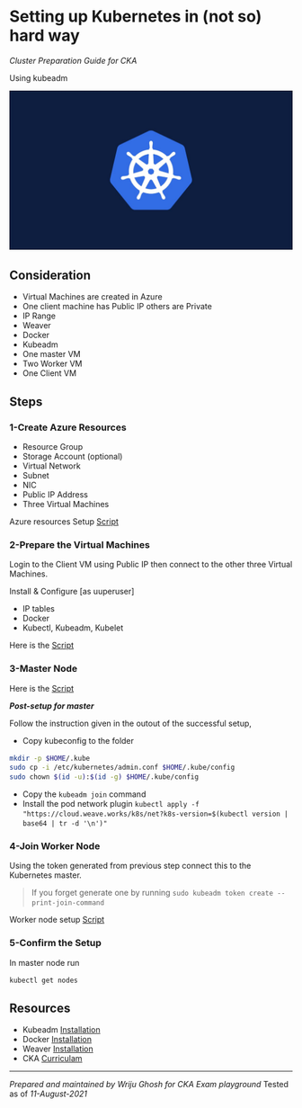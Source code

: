 # Setting up Kubernetes in (not so) hard way


*Cluster Preparation Guide for CKA*

Using kubeadm

![K8s](k8.jpg)
## Consideration

- Virtual Machines are created in Azure
- One client machine has Public IP others are Private
- IP Range
- Weaver
- Docker
- Kubeadm
- One master VM
- Two Worker VM
- One Client VM

## Steps

### 1-Create Azure Resources

- Resource Group
- Storage Account (optional)
- Virtual Network
- Subnet
- NIC
- Public IP Address
- Three Virtual Machines

Azure resources Setup [Script](script-aug21/01-azure-cluster.sh)

### 2-Prepare the Virtual Machines

Login to the Client VM using Public IP then connect to the other three Virtual Machines.

Install & Configure [as uuperuser]

- IP tables
- Docker
- Kubectl, Kubeadm, Kubelet

Here is the [Script](script-aug21/02-all-node-setup.sh)

### 3-Master Node

Here is the [Script](script-aug21/03-master-setup.sh)

***Post-setup for master***

Follow the instruction given in the outout of the successful setup,

- Copy kubeconfig to the folder
  
```sh
mkdir -p $HOME/.kube
sudo cp -i /etc/kubernetes/admin.conf $HOME/.kube/config
sudo chown $(id -u):$(id -g) $HOME/.kube/config
```

- Copy the `kubeadm join` command
- Install the pod network plugin
  `kubectl apply -f "https://cloud.weave.works/k8s/net?k8s-version=$(kubectl version | base64 | tr -d '\n')"`

### 4-Join Worker Node

Using the token generated from previous step connect this to the Kubernetes master.

> If you forget generate one by running `sudo kubeadm token create --print-join-command`

Worker node setup [Script](script-aug21/04-worker-setup.sh)

### 5-Confirm the Setup

In master node run

```bash
kubectl get nodes 
```

## Resources

- Kubeadm [Installation](https://kubernetes.io/docs/setup/production-environment/tools/kubeadm/install-kubeadm/)
- Docker [Installation](https://docs.docker.com/engine/install/#server)
- Weaver [Installation](https://www.weave.works/docs/net/latest/kubernetes/kube-addon/)
- CKA [Curriculam](https://github.com/cncf/curriculum)

---

*Prepared and maintained by Wriju Ghosh for CKA Exam playground*
Tested as of *11-August-2021*
